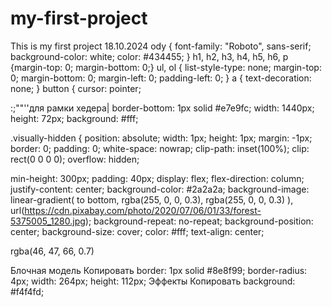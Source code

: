 # my-first-project

This is my first project
18.10.2024
ody {
font-family: "Roboto", sans-serif;
background-color: white;
color: #434455;
}
h1, h2, h3, h4, h5, h6, p {margin-top: 0; margin-bottom: 0;}
ul,
ol {
list-style-type: none;
margin-top: 0;
margin-bottom: 0;
margin-left: 0;
padding-left: 0;
}
a {
text-decoration: none;
}
button {
cursor: pointer;

:;""''для рамки хедера|
border-bottom: 1px solid #e7e9fc;
width: 1440px;
height: 72px;
background: #fff;

.visually-hidden {
position: absolute;
width: 1px;
height: 1px;
margin: -1px;
border: 0;
padding: 0;
white-space: nowrap;
clip-path: inset(100%);
clip: rect(0 0 0 0);
overflow: hidden;

<!--background-image  -->

min-height: 300px;
padding: 40px;
display: flex;
flex-direction: column;
justify-content: center;
background-color: #2a2a2a;
background-image: linear-gradient(
to bottom,
rgba(255, 0, 0, 0.3),
rgba(255, 0, 0, 0.3)
),
url(https://cdn.pixabay.com/photo/2020/07/06/01/33/forest-5375005_1280.jpg);
background-repeat: no-repeat;
background-position: center;
background-size: cover;
color: #fff;
text-align: center;

rgba(46, 47, 66, 0.7)

<!-- иконка сверху параграфа -->

Блочная модель
Копировать
border: 1px solid #8e8f99;
border-radius: 4px;
width: 264px;
height: 112px;
Эффекты
Копировать
background: #f4f4fd;

#
